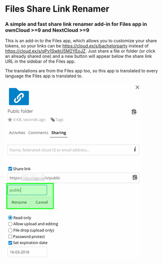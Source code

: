 # Files Share Link Renamer
### A simple and fast share link renamer add-in for Files app in ownCloud >=9 and NextCloud >=9


This is an add-in to the Files app, which allows you to customize your share tokens, so your links can be https://cloud.ex/s/bachelorparty instead of https://cloud.ex/s/qPv1SwbU5M2YEoJZ. Just share a file or folder (or click an already shared one) and a new button will appear below the share link URL in the sidebar of the Files app.

The translations are from the Files app too, so this app is translated to every language the Files app is translated to.

![Overview of app](https://raw.githubusercontent.com/dreamy-sk/sharerenamer/master/img/thumbnail.png)

